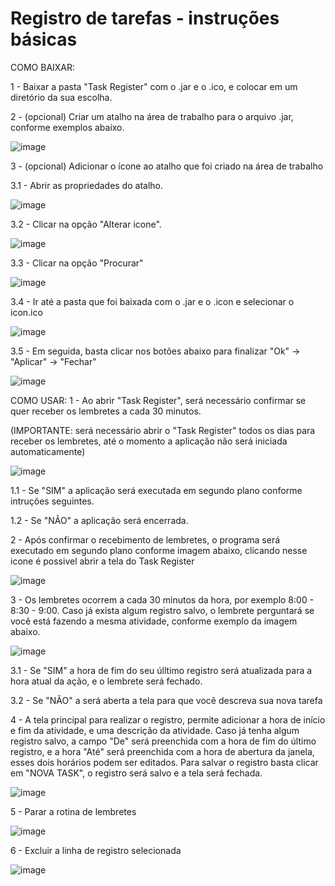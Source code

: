 # Registro de tarefas - instruções básicas

COMO BAIXAR:

1 - Baixar a pasta "Task Register" com o .jar e o .ico, e colocar em um diretório da sua escolha.

2 - (opcional) Criar um atalho na área de trabalho para o arquivo .jar, conforme exemplos abaixo.

![image](https://user-images.githubusercontent.com/60561852/228816094-821aaadc-d302-487c-b95d-f6bebd199f57.png)


3 - (opcional) Adicionar o ícone ao atalho que foi criado na área de trabalho

  3.1 - Abrir as propriedades do atalho.
  
  ![image](https://user-images.githubusercontent.com/60561852/228817979-3e7d4d34-a07a-4418-86b9-9e782ed37280.png)
 
 
  3.2 - Clicar na opção "Alterar icone".
  
  ![image](https://user-images.githubusercontent.com/60561852/228818202-75f1eec5-b46a-4f4a-a48a-dff74872674d.png)
 
 
  3.3 - Clicar na opção "Procurar"
  
  ![image](https://user-images.githubusercontent.com/60561852/228818376-bcccb36b-d977-4ddd-b140-69a6aa75ca26.png)
 
 
  3.4 - Ir até a pasta que foi baixada com o .jar e o .icon e selecionar o icon.ico
  
  ![image](https://user-images.githubusercontent.com/60561852/228819100-f1618261-4993-48fd-8f7a-e84a62877eca.png)
 
 
  3.5 - Em seguida, basta clicar nos botões abaixo para finalizar "Ok" -> "Aplicar" -> "Fechar"
  
  ![image](https://user-images.githubusercontent.com/60561852/228819812-d3940946-31ec-478e-92f5-a0c6e3074969.png)


COMO USAR:
1 - Ao abrir "Task Register", será necessário confirmar se quer receber os lembretes a cada 30 minutos.

(IMPORTANTE: será necessário abrir o "Task Register" todos os dias para receber os lembretes, até o momento a aplicação não será iniciada automaticamente)

![image](https://user-images.githubusercontent.com/60561852/228830949-10686abe-7c99-49d8-aa89-4b288e8de24b.png)

  1.1 - Se "SIM" a aplicação será executada em segundo plano conforme intruções seguintes.
  
  1.2 - Se "NÃO" a aplicação será encerrada.
 
 
2 - Após confirmar o recebimento de lembretes, o programa será executado em segundo plano conforme imagem abaixo, clicando nesse icone é possivel abrir a tela do Task Register

![image](https://user-images.githubusercontent.com/60561852/228833141-437f9f77-bcc5-4c74-952a-abf74065d1ff.png)


3 - Os lembretes ocorrem a cada 30 minutos da hora, por exemplo 8:00 - 8:30 - 9:00. Caso já exista algum registro salvo, o lembrete perguntará se você está fazendo a mesma atividade, conforme exemplo da imagem abaixo.

![image](https://user-images.githubusercontent.com/60561852/228837343-bc6bc99c-a6b7-48f4-9b02-fac1f4cf441a.png)

  3.1 - Se "SIM" a hora de fim do seu úlltimo registro será atualizada para a hora atual da ação, e o lembrete será fechado.
  
  3.2 - Se "NÃO" a será aberta a tela para que você descreva sua nova tarefa

4 - A tela principal para realizar o registro, permite adicionar a hora de início e fim da atividade, e uma descrição da atividade. Caso já tenha algum registro salvo, a campo "De" será preenchida com a hora de fim do último registro, e a hora "Até" será preenchida com a hora de abertura da janela, esses dois horários podem ser editados. Para salvar o registro basta clicar em "NOVA TASK", o registro será salvo e a tela será fechada.

![image](https://user-images.githubusercontent.com/60561852/228854020-c6fabb3e-4d06-4951-b038-a1e768cf5bb2.png)


5 - Parar a rotina de lembretes

![image](https://user-images.githubusercontent.com/60561852/228854268-1a37b0d7-33b1-466c-969e-6723097bdeb9.png)


6 - Excluir a linha de registro selecionada

![image](https://user-images.githubusercontent.com/60561852/228854637-6129256f-f269-4eaf-8ead-eb36141ddbe6.png)

